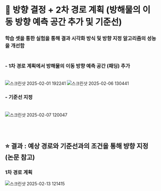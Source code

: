 # 🥇 방향 결정 + 2차 경로 계획 (방해물의 이동 방향 예측 공간 추가 및 기준선)

### 학습 셋을 통한 실험을 통해 결과 시각화 방식 및 방향 지정 알고리즘의 성능을 개선함 <br><br>

### - 1차 경로 계획에서 방해물의 이동 방향 예측 공간 (패딩) 추가<br><br>

![스크린샷 2025-02-01 192241](https://github.com/user-attachments/assets/38f8f48a-4f93-4d35-873b-ddac01624755)
![스크린샷 2025-02-06 130441](https://github.com/user-attachments/assets/0b75c9a4-4fba-422c-ac06-62afc6ae1e87)


### - 기준선 지정<br><br>

![스크린샷 2025-02-07 120047](https://github.com/user-attachments/assets/a9ccb1ab-4a1d-4e30-b8d4-0d502965f34f)

<br><br>
## ⭐ 결과 : 예상 경로와 기준선과의 조건을 통해 뱡향 지정 (논문 참고)

### 1차 경로 계획

![스크린샷 2025-02-13 121415](https://github.com/user-attachments/assets/ecda9803-4bde-4c87-a052-2ef630c8ff98)
